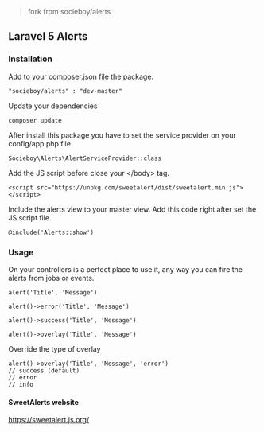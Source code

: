 > fork from socieboy/alerts

## Laravel 5 Alerts

### Installation

Add to your composer.json file the package.

```
"socieboy/alerts" : "dev-master"
```

Update your dependencies

```
composer update
```

After install this package you have to set the service provider on your config/app.php file

```
Socieboy\Alerts\AlertServiceProvider::class
```

[//]: <> (Copy the required assets of SweetAlert to your public folder.)
[//]: <> (Those assets would be place in the css and js respective directory.)

[//]: <> (```)
[//]: <> (php artisan vendor:publish --tag=alerts)
[//]: <> (```)


[//]: <> (Then in your master view add those styles and scripts.)
[//]: <> (Put this style between the \<head\> \</head\> tags)
[//]: <> (```)
[//]: <> (<link rel="stylesheet" type="text/css" href="css/sweetalert.css">)
[//]: <> (```)
Add the JS script before close your \</body\> tag.
```
<script src="https://unpkg.com/sweetalert/dist/sweetalert.min.js"></script>
```

Include the alerts view to your master view.
Add this code right after set the JS script file.
```
@include('Alerts::show')
```


### Usage

On your controllers is a perfect place to use it, any way you can fire the alerts from jobs or events.

```
alert('Title', 'Message')

alert()->error('Title', 'Message')

alert()->success('Title', 'Message')

alert()->overlay('Title', 'Message')
```

Override the type of overlay

```
alert()->overlay('Title', 'Message', 'error')
// success (default)
// error
// info
```


#### SweetAlerts website

https://sweetalert.js.org/


